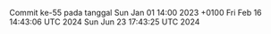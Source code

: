 Commit ke-55 pada tanggal Sun Jan 01 14:00 2023 +0100
Fri Feb 16 14:43:06 UTC 2024
Sun Jun 23 17:43:25 UTC 2024

